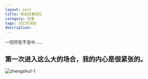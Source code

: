 ```yaml
---
layout: post
title: 陈旧往事回忆
category: 往事
tags: 记忆的深处
description: 
---
```


一切尽在不言中......

## 第一次进入这么大的场合，我的内心是很紧张的。
![zhengshu1-1](suiblog.github.io/folder/zhengshu1-1.png)

 

	
